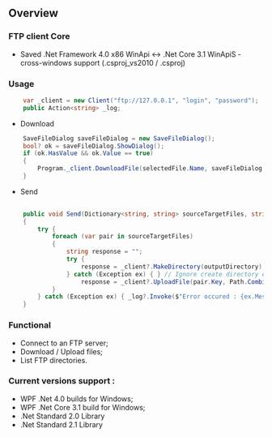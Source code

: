 ## Overview
### FTP client Core
- Saved .Net Framework 4.0 x86 WinApi <-> .Net Core 3.1 WinApiS - cross-windows support (.csproj_vs2010 / .csproj)
### Usage
``` C#
    var _client = new Client("ftp://127.0.0.1", "login", "password");
    public Action<string> _log;
``` 
- Download 
``` C#
	SaveFileDialog saveFileDialog = new SaveFileDialog();
	bool? ok = saveFileDialog.ShowDialog();
	if (ok.HasValue && ok.Value == true)
	{
		Program._client.DownloadFile(selectedFile.Name, saveFileDialog.FileName);
	}
``` 
- Send 
``` C#
    	
	public void Send(Dictionary<string, string> sourceTargetFiles, string outputDirectory = "")
	{
		try {
			foreach (var pair in sourceTargetFiles)
			{
				string response = "";
				try { 
					response = _client?.MakeDirectory(outputDirectory);
				} catch (Exception ex) { } // Ignore create directory error
					response = _client?.UploadFile(pair.Key, Path.Combine(outputDirectory, pair.Value));
			}
		} catch (Exception ex) { _log?.Invoke($"Error occured : {ex.Message}"); }
	}
```
### Functional
- Connect to an FTP server;
- Download / Upload files;
- List FTP directories.
	
### Current versions support :
- WPF .Net 4.0 builds for Windows;
- WPF .Net Core 3.1 build for Windows;
- .Net Standard 2.0 Library
- .Net Standard 2.1 Library 
